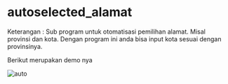 # autoselected_alamat

Keterangan :
Sub program untuk otomatisasi pemilihan alamat. Misal provinsi dan kota. Dengan program ini anda bisa input kota sesuai dengan provinsinya. 


Berikut merupakan demo nya

![auto](https://user-images.githubusercontent.com/82494872/114665124-d6067e80-9d26-11eb-9ea3-4cff4da68206.png)
